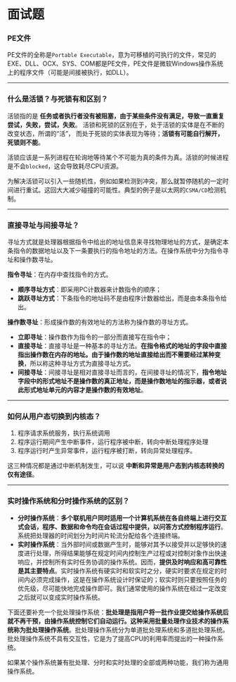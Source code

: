 # 面试题

### PE文件

PE文件的全称是`Portable Executable`，意为可移植的可执行的文件，常见的EXE、DLL、OCX、SYS、COM都是PE文件，PE文件是微软Windows操作系统上的程序文件（可能是间接被执行，如DLL）。

***

### 什么是活锁？与死锁有和区别？

活锁指的是 **任务或者执行者没有被阻塞，由于某些条件没有满足，导致一直重复尝试，失败，尝试，失败**。 活锁和死锁的区别在于，处于活锁的实体是在不断的改变状态，所谓的“活”， 而处于死锁的实体表现为等待；**活锁有可能自行解开，死锁则不能**。

活锁应该是一系列进程在轮询地等待某个不可能为真的条件为真。活锁的时候进程是不会`blocked`，这会导致耗尽CPU资源。

为解决活锁可以引入一些随机性，例如如果检测到冲突，那么就暂停随机的一定时间进行重试。这回大大减少碰撞的可能性。典型的例子是以太网的`CSMA/CD`检测机制。

***

### 直接寻址与间接寻址？

寻址方式就是处理器根据指令中给出的地址信息来寻找物理地址的方式，是确定本条指令的数据地址以及下一条要执行的指令地址的方法。在操作系统中分为指令寻址和操作数寻址。

**指令寻址**：在内存中查找指令的方式。

  - **顺序寻址方式**：即采用PC计数器来计数指令的顺序；
  - **跳跃寻址方式**：下条指令的地址码不是由程序计数器给出，而是由本条指令给出。

**操作数寻址**：形成操作数的有效地址的方法称为操作数的寻址方式。

  - **立即寻址**：操作数作为指令的一部分而直接写在指令中；
  - **直接寻址**：直接寻址是一种基本的寻址方法。**在指令格式的地址的字段中直接指出操作数在内存的地址。由于操作数的地址直接给出而不需要经过某种变换**，所以称这种寻址方式为直接寻址方式。
  - **间接寻址**：间接寻址是相对直接寻址而言的，在间接寻址的情况下，**指令地址字段中的形式地址不是操作数的真正地址，而是操作数地址的指示器，或者说此形式地址单元的内容才是操作数的有效地址**。

***

### 如何从用户态切换到内核态？

  1. 程序请求系统服务，执行系统调用
  2. 程序运行期间产生中断事件，运行程序被中断，转向中断处理程序处理
  3. 程序运行时产生异常事件，运行程序被打断，转向异常处理程序。

这三种情况都是通过中断机制发生，可以说 **中断和异常是用户态到内核态转换的仅有途径**。

***

### 实时操作系统和分时操作系统的区别？

  - **分时操作系统**：**多个联机用户同时适用一个计算机系统在各自终端上进行交互式会话，程序、数据和命令均在会话过程中提供，以问答方式控制程序运行**。系统把处理器的时间划分为时间片轮流分配给各个连接终端。
  - **实时操作系统**：当外部时间或数据产生时，能够对其予以接受并以足够快的速度进行处理，所得结果能够在规定时间内控制生产过程或对控制对象作出快速响应，并控制所有实时任务协调的操作系统。因而，**提供及时响应和高可靠性是其主要特点**。实时操作系统有硬实时和软实时之分，硬实时要求在规定的时间内必须完成操作，这是在操作系统设计时保证的；软实时则只要按照任务的优先级，尽可能快地完成操作即可。我们通常使用的操作系统在经过一定改变之后就可以变成实时操作系统。

下面还要补充一个批处理操作系统：**批处理是指用户将一批作业提交给操作系统后就不再干预，由操作系统控制它们自动运行。这种采用批量处理作业技术的操作系统称为批处理操作系统**。批处理操作系统分为单道批处理系统和多道批处理系统。批处理操作系统不具有交互性，它是为了提高CPU的利用率而提出的一种操作系统。

如果某个操作系统兼有批处理、分时和实时处理的全部或两种功能，我们称为通用操作系统。
